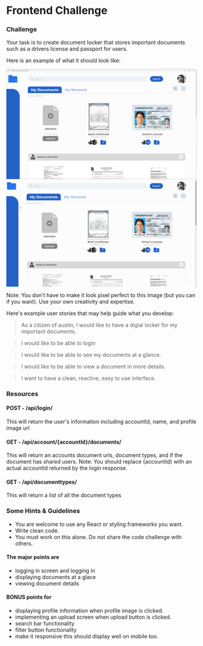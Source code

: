 # Frontend Challenge

### Challenge

Your task is to create document locker that stores important documents such as a drivers license and passport for users.

Here is an example of what it should look like:

<img src="/docs/image.png" align="middle" width="900" >

<img src="/docs/2.gif" align="middle" width="900" >

Note: You don't have to make it look pixel perfect to this image (but you can if you want). Use your own creativity and expertise.

Here's example user stories that may help guide what you develop:

> As a citizen of austin, I would like to have a digial locker for my important documents.

> I would like to be able to login

> I would like to be able to see my documents at a glance.

> I would like to be able to view a document in more details.

> I want to have a clean, reactive, easy to use interface.

### Resources

#### POST - /api/login/

This will return the user's information including accountId, name, and profile image url

#### GET - /api/account/{accountId}/documents/

This will return an accounts document urls, document types, and if the document has shared users. Note: You should replace {accountId} with an actual accountId returned by the login response.

#### GET - /api/documenttypes/

This will return a list of all the document types

### Some Hints & Guidelines

- You are welcome to use any React or styling frameworks you want.
- Write clean code.
- You must work on this alone. Do not share the code challenge with others.

#### The major points are

- logging in screen and logging in
- displaying documents at a glace
- viewing document details

#### BONUS points for

- displaying profile information when profile image is clicked.
- implementing an upload screen when upload button is clicked.
- search bar functionality
- filter button functionality
- make it responsive this should display well on mobile too.
